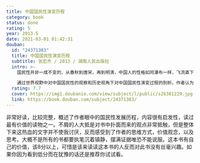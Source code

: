 ```yaml
---
title: 中国国民性演变历程
category: book
status: done
rating: 5
year: 2013-5
date: 2021-03-01 01:42:31
douban:
  id: "24371383"
  title: 中国国民性演变历程
  subtitle: 张宏杰 / 2013 / 湖南人民出版社
  intro: >-
    国民性并非一成不变的，从春秋到唐宋，再到明清，中国人的性格如同瀑布一样，飞流直下，越来越恶化。春秋时代中国人单纯淳朴；唐代人雄健阳光，有尚武精神；进入明清之后，流氓气越来越重。而此流变与专制制度的发展有着密不可分的关系。

    通过世界视野中对中国国民性的观察和历史视角下对中国国民性演变过程的剖析，作者认为是落后的制度造成了中国人的劣根性。近代以来，从梁启超、鲁迅到蒋介石、毛泽东，为改造国民性都付出了艰辛的努力，但收效甚微，其根源在于制度建设与国民性改造之不同步。中国人身上并没有“过滤性病菌”，要改造国民性，必须从制度方面去努力。
  rating: 7.7
  cover: https://img1.doubanio.com/view/subject/l/public/s26381229.jpg
  link: https://book.douban.com/subject/24371383/
---
```


非常好读，比较完整，概述了作者眼中的国民性发展历程，内容很有启发性，读过最有价值的读物之一。不屑的人大抵是对书中扑面而来的观点非常抵触，但是整体下来这热血的文字并不使我讨厌，反而感受到了作者的思维方式，价值观念，以及思考。大概不是所有的书都要执笔沉着镇静，摆满证据唯恐不能说服。这本书有自己的价值，该8分以上，可惜是该来读读这本书的人反而对此书没有丝毫兴趣。如果你因为看到低分而在犹豫的话还是推荐你试试看。